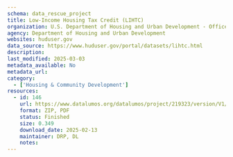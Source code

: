 ```yaml
---
schema: data_rescue_project 
title: Low-Income Housing Tax Credit (LIHTC)
organization: U.S. Department of Housing and Urban Development - Office of Policy Development and Research
agency: Department of Housing and Urban Development
websites: huduser.gov
data_source: https://www.huduser.gov/portal/datasets/lihtc.html
description: 
last_modified: 2025-03-03
metadata_available: No
metadata_url: 
category:
  - ['Housing & Community Development'] 
resources:
  - id: 146
    url: https://www.datalumos.org/datalumos/project/219323/version/V1/view
    format: ZIP, PDF
    status: Finished
    size: 0.349
    download_date: 2025-02-13
    maintainer: DRP, DL
    notes: 
---
```

